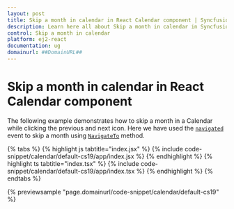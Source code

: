 ```yaml
---
layout: post
title: Skip a month in calendar in React Calendar component | Syncfusion
description: Learn here all about Skip a month in calendar in Syncfusion React Calendar component of Syncfusion Essential JS 2 and more.
control: Skip a month in calendar 
platform: ej2-react
documentation: ug
domainurl: ##DomainURL##
---
```


# Skip a month in calendar in React Calendar component

The following example demonstrates how to skip a month in a Calendar while clicking the previous and next icon. Here we have used the [`navigated`](https://ej2.syncfusion.com/react/documentation/api/calendar#navigated) event to skip a month using [`NavigateTo`](https://ej2.syncfusion.com/react/documentation/api/calendar#navigateto) method.

{% tabs %}
{% highlight js tabtitle="index.jsx" %}
{% include code-snippet/calendar/default-cs19/app/index.jsx %}
{% endhighlight %}
{% highlight ts tabtitle="index.tsx" %}
{% include code-snippet/calendar/default-cs19/app/index.tsx %}
{% endhighlight %}
{% endtabs %}

 {% previewsample "page.domainurl/code-snippet/calendar/default-cs19" %}